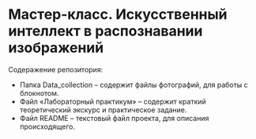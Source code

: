 # Мастер-класс. Искусственный интеллект в распознавании изображений

Содеражение репозитория:
- Папка Data_collection – содержит файлы фотографий, для работы с блокнотом.
- Файл «Лабораторный практикум» – содержит краткий теоретический экскурс и практическое задание.
- Файл README – текстовый файл проекта, для описания происходящего.



